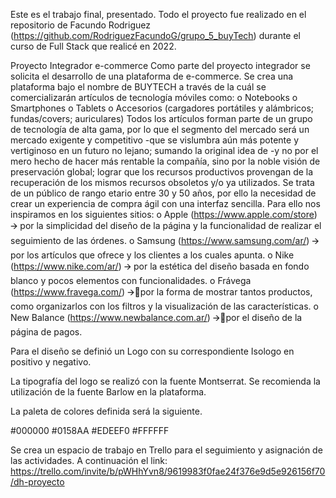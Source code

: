 Este es el trabajo final, presentado. 
Todo el proyecto fue realizado en el repositorio de Facundo Rodriguez (https://github.com/RodriguezFacundoG/grupo_5_buyTech)
durante el curso de Full Stack que realicé en 2022.




Proyecto Integrador e-commerce
Como parte del proyecto integrador se solicita el desarrollo de una plataforma de e-commerce. Se crea una plataforma bajo el nombre de BUYTECH a través de la cuál se comercializarán artículos de tecnología móviles como:
o	Notebooks
o	Smartphones
o	Tablets
o	Accesorios (cargadores portátiles y alámbricos; fundas/covers; auriculares)
Todos los artículos forman parte de un grupo de tecnología de alta gama, por lo que el segmento del mercado será un mercado exigente y competitivo -que se vislumbra aún más potente y vertiginoso en un futuro no lejano; sumando la original idea de -y no por el mero hecho de hacer más rentable la compañía, sino por la noble visión de preservación global; lograr que los recursos productivos provengan de la recuperación de los mismos recursos obsoletos y/o ya utilizados. Se trata de un público de rango etario entre 30 y 50 años, por ello la necesidad de crear un experiencia de compra ágil con una interfaz sencilla. 
Para ello nos inspiramos en los siguientes sitios:
o	Apple (https://www.apple.com/store) 🡪 por la simplicidad del diseño de la página y la funcionalidad de realizar el seguimiento de las órdenes.
o	Samsung (https://www.samsung.com/ar/) 🡪 por los artículos que ofrece y los clientes a los cuales apunta.
o	Nike (https://www.nike.com/ar/) 🡪 por la estética del diseño basada en fondo blanco y pocos elementos con funcionalidades.
o	Frávega (https://www.fravega.com/) 🡪por la forma de mostrar tantos productos, como organizarlos con los filtros y la visualización de las características.
o	New Balance (https://www.newbalance.com.ar/) 🡪por el diseño de la página de pagos.

Para el diseño se definió un Logo con su correspondiente Isologo en positivo y negativo.
 
La tipografía del logo se realizó con la fuente Montserrat. Se recomienda la utilización de la fuente Barlow en la plataforma.

La paleta de colores definida será la siguiente.
 
#000000
#0158AA
#EDEEF0
#FFFFFF

Se crea un espacio de trabajo en Trello para el seguimiento y asignación de las actividades. A continuación el link:
https://trello.com/invite/b/pWHhYvn8/9619983f0fae24f376e9d5e926156f70/dh-proyecto
